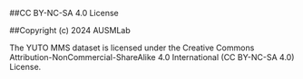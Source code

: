 ##CC BY-NC-SA 4.0 License

##Copyright (c) 2024 AUSMLab

The YUTO MMS dataset is licensed under the Creative Commons Attribution-NonCommercial-ShareAlike 4.0 International (CC BY-NC-SA 4.0) License.